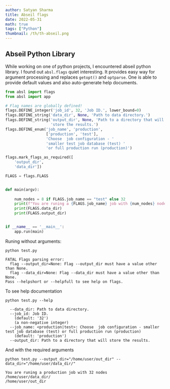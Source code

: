 ```yaml
---
author: Satyan Sharma
title: Abseil flags
date: 2022-05-31
math: true
tags: ["Python"]
thumbnail: /th/th-abseil.png
---
```


## Abseil Python Library

While working on one of python projects, I encountered abseil python library. I found 
out `absl.flags` quiet interesting. It provides easy way for argument processing 
and replaces `getopt()` and `optparse`. One is able to provide default values and also
auto-generate help documents. 

```python
from absl import flags
from absl import app

# Flag names are globally defined!
flags.DEFINE_integer('job_id', 32, 'Job ID.', lower_bound=0)
flags.DEFINE_string('data_dir', None, 'Path to data directory.')
flags.DEFINE_string('output_dir', None, 'Path to a directory that will '
                    'store the results.')
flags.DEFINE_enum('job_name', 'production',
                  ['production', 'test'],
                  'Choose  job configuration - '
                  'smaller test job database (test) '
                  'or full production run (production)')

flags.mark_flags_as_required([
    'output_dir',
    'data_dir'])

FLAGS = flags.FLAGS


def main(argv):
    
    num_nodes = 8 if FLAGS.job_name == "test" else 32
    print(f"You are runing a {FLAGS.job_name} job with {num_nodes} nodes")
    print(FLAGS.data_dir)
    print(FLAGS.output_dir)


if __name__ == '__main__':
    app.run(main)

```

Runing without arguments:

```
python test.py

FATAL Flags parsing error:
  flag --output_dir=None: Flag --output_dir must have a value other than None.
  flag --data_dir=None: Flag --data_dir must have a value other than None.
Pass --helpshort or --helpfull to see help on flags.
```

To see help documentation
```
python test.py --help

  --data_dir: Path to data directory.
  --job_id: Job ID.
    (default: '32')
    (a non-negative integer)
  --job_name: <production|test>: Choose  job configuration - smaller test job database (test) or full production run (production)
    (default: 'production')
  --output_dir: Path to a directory that will store the results.
```

And with the required arguments

```
python test.py --output_dir="/home/user/out_dir" --data_dir="/home/user/data_dir/"

You are runing a production job with 32 nodes
/home/user/data_dir/
/home/user/out_dir
```
